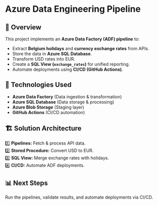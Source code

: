 # Azure Data Engineering Pipeline  

## 📌 Overview  
This project implements an **Azure Data Factory (ADF) pipeline** to:  
- Extract **Belgium holidays** and **currency exchange rates** from APIs.  
- Store the data in **Azure SQL Database**.  
- Transform USD rates into EUR.  
- Create a **SQL View (`exchange_rates`)** for unified reporting.  
- Automate deployments using **CI/CD (GitHub Actions)**.  

## 🚀 Technologies Used  
- **Azure Data Factory** (Data ingestion & transformation)  
- **Azure SQL Database** (Data storage & processing)  
- **Azure Blob Storage** (Staging layer)  
- **GitHub Actions** (CI/CD automation)  

## 🏗️ Solution Architecture  
1️⃣ **Pipelines:** Fetch & process API data.  
2️⃣ **Stored Procedure:** Convert USD to EUR.  
3️⃣ **SQL View:** Merge exchange rates with holidays.  
4️⃣ **CI/CD:** Automate ADF deployments.  

## 📊 Next Steps  
Run the pipelines, validate results, and automate deployments via CI/CD.  
